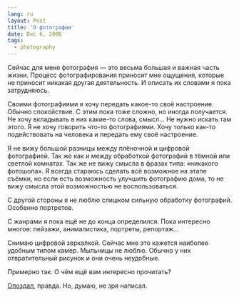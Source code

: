 ```yaml
---
lang: ru
layout: Post
title: 'О фотографии'
date: Dec 6, 2006
tags:
  - photography
---
```


Сейчас для меня фотография — это весьма большая и важная часть жизни. Процесс фотографирования приносит мне ощущения, которые не приносит никакая другая деятельность. И описать их словами я пока затрудняюсь.

Своими фотографиями я хочу передать какое-то своё настроение. Обычно спокойствие. С этим пока тоже сложно, но иногда получается. Не хочу вкладывать в них какие-то слова, смысл… Не нужно искать там этого. Я не хочу говорить что-то фотографиями. Хочу только как-то подействовать на человека и передать ему своё настроение.

Я не вижу большой разницы между плёночной и цифровой фотографией. Так же как и между обработкой фотографий в тёмной или светлой комнатах. Так же не вижу смысла в фразах типа: «никакого фотошопа». Я всегда стараюсь сделать всё возможное на этапе съёмки, но если есть возможность улучшить фотографию дома, то не вижу смысла этой возможностью не воспользоваться.

С другой стороны я не люблю слишком сильную обработку фотографий. Особенно портретов.

С жанрами я пока ещё не до конца определился. Пока интересно многое: пейзажи, анималистика, портреты, репортаж…

Снимаю цифровой зеркалкой. Сейчас мне это кажется наиболее удобным типом камер. Мыльницы не люблю. Обычно у них отвратительный рисунок и они очень неудобные.

Примерно так. О чём ещё вам интересно прочитать?

[Опоздал](http://eugeny-kurskov.livejournal.com/177856.html), правда. Но, думаю, не зря написал.
